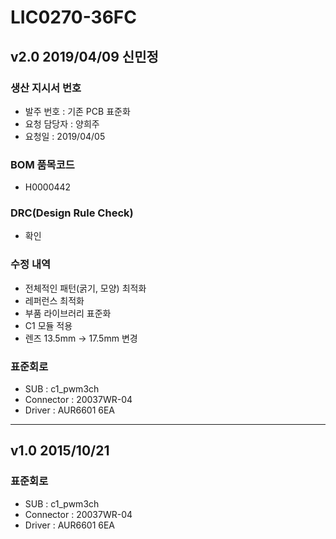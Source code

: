 # LIC0270-36FC

## v2.0 2019/04/09 신민정

### 생산 지시서 번호
* 발주 번호 : 기존 PCB 표준화
* 요청 담당자 : 양희주
* 요청일 : 2019/04/05

###  BOM 품목코드
* H0000442

### DRC(Design Rule Check)
* 확인

### 수정 내역
* 전체적인 패턴(굵기, 모양) 최적화
* 레퍼런스 최적화
* 부품 라이브러리 표준화
* C1 모듈 적용
* 렌즈 13.5mm → 17.5mm 변경

### 표준회로
* SUB : c1_pwm3ch
* Connector : 20037WR-04
* Driver : AUR6601 6EA

----------

## v1.0 2015/10/21

### 표준회로
* SUB : c1_pwm3ch
* Connector : 20037WR-04
* Driver : AUR6601 6EA
